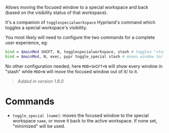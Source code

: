 Allows moving the focused window to a special workspace and back (based on the visibility status of that workspace).

It's a companion of `togglespecialworkspace` Hyprland's command which toggles a special workspace's visibility.

You most likely will need to configure the two commands for a complete user experience, eg:

```bash
bind = $mainMod SHIFT, N, togglespecialworkspace, stash # toggles "stash" special workspace visibility
bind = $mainMod, N, exec, pypr toggle_special stash # moves window to/from the "stash" workspace
```

No other configuration needed, here `MOD+SHIFT+N` will show every window in "stash" while `MOD+N` will move the focused window out of it/ to it.

> _Added in version 1.8.0_

# Commands

- `toggle_special [name]`: moves the focused window to the special workspace `name`, or move it back to the active workspace.
    If none set, "minimized" will be used.

